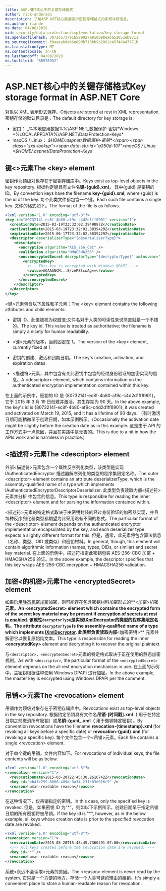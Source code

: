```yaml
---
title: ASP.NET核心中的关键存储格式
author: rick-anderson
description: 了解ASP.NET核心数据保护密钥存储格式的实现详细信息。
ms.author: riande
ms.date: 04/08/2020
uid: security/data-protection/implementation/key-storage-format
ms.openlocfilehash: 3072c673791b589027a910b80eaba52052eb9311
ms.sourcegitcommit: f0aeeab6ab6e09db713bb9b7862c45f4d447771b
ms.translationtype: MT
ms.contentlocale: zh-CN
ms.lasthandoff: 04/08/2020
ms.locfileid: "80976932"
---
```

# <a name="key-storage-format-in-aspnet-core"></a><span data-ttu-id="a350d-103">ASP.NET核心中的关键存储格式</span><span class="sxs-lookup"><span data-stu-id="a350d-103">Key storage format in ASP.NET Core</span></span>

<a name="data-protection-implementation-key-storage-format"></a>

<span data-ttu-id="a350d-104">对象以 XML 表示形式保存。</span><span class="sxs-lookup"><span data-stu-id="a350d-104">Objects are stored at rest in XML representation.</span></span> <span data-ttu-id="a350d-105">密钥存储的默认目录是：</span><span class="sxs-lookup"><span data-stu-id="a350d-105">The default directory for key storage is:</span></span>

* <span data-ttu-id="a350d-106">窗口： _%本地应用数据%%\ASP.NET_数据保护-密钥\*</span><span class="sxs-lookup"><span data-stu-id="a350d-106">Windows: \*%LOCALAPPDATA%\ASP.NET\DataProtection-Keys\*</span></span>
* <span data-ttu-id="a350d-107">macOS / Linux： *$HOME/.aspnet/数据保护-密钥*</span><span class="sxs-lookup"><span data-stu-id="a350d-107">macOS / Linux: *$HOME/.aspnet/DataProtection-Keys*</span></span>

## <a name="the-key-element"></a><span data-ttu-id="a350d-108">键\<>元素</span><span class="sxs-lookup"><span data-stu-id="a350d-108">The \<key> element</span></span>

<span data-ttu-id="a350d-109">密钥作为顶级对象存在于密钥存储库中。</span><span class="sxs-lookup"><span data-stu-id="a350d-109">Keys exist as top-level objects in the key repository.</span></span> <span data-ttu-id="a350d-110">根据约定键具有文件名**键-{guid}.xml，** 其中{guid} 是密钥的 ID。</span><span class="sxs-lookup"><span data-stu-id="a350d-110">By convention keys have the filename **key-{guid}.xml**, where {guid} is the id of the key.</span></span> <span data-ttu-id="a350d-111">每个此类文件都包含一个键。</span><span class="sxs-lookup"><span data-stu-id="a350d-111">Each such file contains a single key.</span></span> <span data-ttu-id="a350d-112">文件的格式如下。</span><span class="sxs-lookup"><span data-stu-id="a350d-112">The format of the file is as follows.</span></span>

```xml
<?xml version="1.0" encoding="utf-8"?>
<key id="80732141-ec8f-4b80-af9c-c4d2d1ff8901" version="1">
  <creationDate>2015-03-19T23:32:02.3949887Z</creationDate>
  <activationDate>2015-03-19T23:32:02.3839429Z</activationDate>
  <expirationDate>2015-06-17T23:32:02.3839429Z</expirationDate>
  <descriptor deserializerType="{deserializerType}">
    <descriptor>
      <encryption algorithm="AES_256_CBC" />
      <validation algorithm="HMACSHA256" />
      <enc:encryptedSecret decryptorType="{decryptorType}" xmlns:enc="...">
        <encryptedKey>
          <!-- This key is encrypted with Windows DPAPI. -->
          <value>AQAAANCM...8/zeP8lcwAg==</value>
        </encryptedKey>
      </enc:encryptedSecret>
    </descriptor>
  </descriptor>
</key>
```

<span data-ttu-id="a350d-113">\<键>元素包含以下属性和子元素：</span><span class="sxs-lookup"><span data-stu-id="a350d-113">The \<key> element contains the following attributes and child elements:</span></span>

* <span data-ttu-id="a350d-114">密钥 ID。此值被视为权威值;文件名对于人类的可读性来说简直就是一个不错的。</span><span class="sxs-lookup"><span data-stu-id="a350d-114">The key id. This value is treated as authoritative; the filename is simply a nicety for human readability.</span></span>

* <span data-ttu-id="a350d-115">\<键>元素的版本，当前固定在 1。</span><span class="sxs-lookup"><span data-stu-id="a350d-115">The version of the \<key> element, currently fixed at 1.</span></span>

* <span data-ttu-id="a350d-116">密钥的创建、激活和到期日期。</span><span class="sxs-lookup"><span data-stu-id="a350d-116">The key's creation, activation, and expiration dates.</span></span>

* <span data-ttu-id="a350d-117">\<描述符>元素，其中包含有关此密钥中包含的经过身份验证的加密实现的信息。</span><span class="sxs-lookup"><span data-stu-id="a350d-117">A \<descriptor> element, which contains information on the authenticated encryption implementation contained within this key.</span></span>

<span data-ttu-id="a350d-118">在上面的示例中，密钥的 ID 是 {80732141-ec8f-4b80-af9c-c4d2d1ff8901}，它于 2015 年 3 月 19 日创建并激活，其生存期为 90 天。</span><span class="sxs-lookup"><span data-stu-id="a350d-118">In the above example, the key's id is {80732141-ec8f-4b80-af9c-c4d2d1ff8901}, it was created and activated on March 19, 2015, and it has a lifetime of 90 days.</span></span> <span data-ttu-id="a350d-119">（有时激活日期可能稍微早于创建日期，如本示例所示。</span><span class="sxs-lookup"><span data-stu-id="a350d-119">(Occasionally the activation date might be slightly before the creation date as in this example.</span></span> <span data-ttu-id="a350d-120">这是由于 API 的工作方式中一点原因，并且在实践中是无害的。</span><span class="sxs-lookup"><span data-stu-id="a350d-120">This is due to a nit in how the APIs work and is harmless in practice.)</span></span>

## <a name="the-descriptor-element"></a><span data-ttu-id="a350d-121">\<描述符>元素</span><span class="sxs-lookup"><span data-stu-id="a350d-121">The \<descriptor> element</span></span>

<span data-ttu-id="a350d-122">外部\<描述符>元素包含一个属性反序列化类型，该类型是实现 IAuthenticatedEncryptor 描述器解序列化的类型的程序集限定名称。</span><span class="sxs-lookup"><span data-stu-id="a350d-122">The outer \<descriptor> element contains an attribute deserializerType, which is the assembly-qualified name of a type which implements IAuthenticatedEncryptorDescriptorDeserializer.</span></span> <span data-ttu-id="a350d-123">此类型负责读取内部\<描述符>元素并分析 中包含的信息。</span><span class="sxs-lookup"><span data-stu-id="a350d-123">This type is responsible for reading the inner \<descriptor> element and for parsing the information contained within.</span></span>

<span data-ttu-id="a350d-124">\<描述符>元素的特定格式取决于由密钥封装的经过身份验证的加密器实现，并且每种反序列化器类型都期望为此采用略有不同的格式。</span><span class="sxs-lookup"><span data-stu-id="a350d-124">The particular format of the \<descriptor> element depends on the authenticated encryptor implementation encapsulated by the key, and each deserializer type expects a slightly different format for this.</span></span> <span data-ttu-id="a350d-125">但是，通常，此元素将包含算法信息（名称、类型、OID 或类似）和密钥材料。</span><span class="sxs-lookup"><span data-stu-id="a350d-125">In general, though, this element will contain algorithmic information (names, types, OIDs, or similar) and secret key material.</span></span> <span data-ttu-id="a350d-126">在上面的示例中，描述符指定此密钥包装 AES-256-CBC 加密 + HMACSHA256 验证。</span><span class="sxs-lookup"><span data-stu-id="a350d-126">In the above example, the descriptor specifies that this key wraps AES-256-CBC encryption + HMACSHA256 validation.</span></span>

## <a name="the-encryptedsecret-element"></a><span data-ttu-id="a350d-127">加密\<的机密>元素</span><span class="sxs-lookup"><span data-stu-id="a350d-127">The \<encryptedSecret> element</span></span>

<span data-ttu-id="a350d-128">如果[启用静态机密加密](xref:security/data-protection/implementation/key-encryption-at-rest)加密，则可能存在包含密钥材料加密形式的**&lt;加密&gt;机密**元素。</span><span class="sxs-lookup"><span data-stu-id="a350d-128">An **&lt;encryptedSecret&gt;** element which contains the encrypted form of the secret key material may be present if [encryption of secrets at rest is enabled](xref:security/data-protection/implementation/key-encryption-at-rest).</span></span> <span data-ttu-id="a350d-129">该属性`decryptorType`是实现[IXmlDecryptor](/dotnet/api/microsoft.aspnetcore.dataprotection.xmlencryption.ixmldecryptor)的类型的程序集限定名称。</span><span class="sxs-lookup"><span data-stu-id="a350d-129">The attribute `decryptorType` is the assembly-qualified name of a type which implements [IXmlDecryptor](/dotnet/api/microsoft.aspnetcore.dataprotection.xmlencryption.ixmldecryptor).</span></span> <span data-ttu-id="a350d-130">此类型负责读取内部**&lt;加密密钥&gt;** 元素并解密它以恢复原始纯文本。</span><span class="sxs-lookup"><span data-stu-id="a350d-130">This type is responsible for reading the inner **&lt;encryptedKey&gt;** element and decrypting it to recover the original plaintext.</span></span>

<span data-ttu-id="a350d-131">与`<descriptor>`，`<encryptedSecret>`元素的特定格式取决于正在使用的静态加密机制。</span><span class="sxs-lookup"><span data-stu-id="a350d-131">As with `<descriptor>`, the particular format of the `<encryptedSecret>` element depends on the at-rest encryption mechanism in use.</span></span> <span data-ttu-id="a350d-132">在上面的示例中，主密钥根据注释使用 Windows DPAPI 进行加密。</span><span class="sxs-lookup"><span data-stu-id="a350d-132">In the above example, the master key is encrypted using Windows DPAPI per the comment.</span></span>

## <a name="the-revocation-element"></a><span data-ttu-id="a350d-133">吊销\<>元素</span><span class="sxs-lookup"><span data-stu-id="a350d-133">The \<revocation> element</span></span>

<span data-ttu-id="a350d-134">吊销作为顶级对象存在于密钥存储库中。</span><span class="sxs-lookup"><span data-stu-id="a350d-134">Revocations exist as top-level objects in the key repository.</span></span> <span data-ttu-id="a350d-135">根据约定吊销具有文件名**吊销-[时间戳].xml（** 用于在特定日期之前撤消所有密钥）或**吊销-{guid_.xml（** 用于撤销特定密钥）。</span><span class="sxs-lookup"><span data-stu-id="a350d-135">By convention revocations have the filename **revocation-{timestamp}.xml** (for revoking all keys before a specific date) or **revocation-{guid}.xml** (for revoking a specific key).</span></span> <span data-ttu-id="a350d-136">每个文件包含一个\<吊销>元素。</span><span class="sxs-lookup"><span data-stu-id="a350d-136">Each file contains a single \<revocation> element.</span></span>

<span data-ttu-id="a350d-137">对于单个键的吊销，文件内容如下。</span><span class="sxs-lookup"><span data-stu-id="a350d-137">For revocations of individual keys, the file contents will be as below.</span></span>

```xml
<?xml version="1.0" encoding="utf-8"?>
<revocation version="1">
  <revocationDate>2015-03-20T22:45:30.2616742Z</revocationDate>
  <key id="eb4fc299-8808-409d-8a34-23fc83d026c9" />
  <reason>human-readable reason</reason>
</revocation>
```

<span data-ttu-id="a350d-138">在这种情况下，仅吊销指定的密钥。</span><span class="sxs-lookup"><span data-stu-id="a350d-138">In this case, only the specified key is revoked.</span></span> <span data-ttu-id="a350d-139">但是，如果密钥 ID 为"\*"，则如以下示例所示，创建日期早于指定吊销日期的所有密钥将被吊销。</span><span class="sxs-lookup"><span data-stu-id="a350d-139">If the key id is "\*", however, as in the below example, all keys whose creation date is prior to the specified revocation date are revoked.</span></span>

```xml
<?xml version="1.0" encoding="utf-8"?>
<revocation version="1">
  <revocationDate>2015-03-20T15:45:45.7366491-07:00</revocationDate>
  <!-- All keys created before the revocation date are revoked. -->
  <key id="*" />
  <reason>human-readable reason</reason>
</revocation>
```

<span data-ttu-id="a350d-140">系统\<永远不会读取>元素的原因。</span><span class="sxs-lookup"><span data-stu-id="a350d-140">The \<reason> element is never read by the system.</span></span> <span data-ttu-id="a350d-141">它只是一个方便的地方，存储一个人类可读的理由的撤销。</span><span class="sxs-lookup"><span data-stu-id="a350d-141">It's simply a convenient place to store a human-readable reason for revocation.</span></span>
